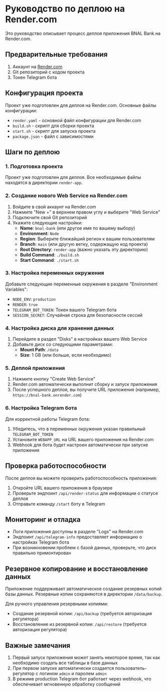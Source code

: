 # Руководство по деплою на Render.com

Это руководство описывает процесс деплоя приложения BNAL Bank на Render.com.

## Предварительные требования

1. Аккаунт на [Render.com](https://render.com)
2. Git репозиторий с кодом проекта
3. Токен Telegram бота

## Конфигурация проекта

Проект уже подготовлен для деплоя на Render.com. Основные файлы конфигурации:

- `render.yaml` - основной файл конфигурации для Render.com
- `build.sh` - скрипт для сборки проекта
- `start.sh` - скрипт для запуска проекта
- `package.json` - файл с зависимостями

## Шаги по деплою

### 1. Подготовка проекта

Проект уже подготовлен для деплоя. Все необходимые файлы находятся в директории `render-app`.

### 2. Создание нового Web Service на Render.com

1. Войдите в свой аккаунт на Render.com
2. Нажмите "New +" в верхнем правом углу и выберите "Web Service"
3. Подключите свой Git репозиторий
4. Укажите следующие настройки:
   - **Name**: `bnal-bank` (или другое имя по вашему выбору)
   - **Environment**: `Node`
   - **Region**: Выберите ближайший регион к вашим пользователям
   - **Branch**: `main` (или другую ветку, содержащую код проекта)
   - **Root Directory**: `render-app` (важно указать эту директорию)
   - **Build Command**: `./build.sh`
   - **Start Command**: `./start.sh`

### 3. Настройка переменных окружения

Добавьте следующие переменные окружения в разделе "Environment Variables":

- `NODE_ENV`: `production`
- `RENDER`: `true`
- `TELEGRAM_BOT_TOKEN`: Токен вашего Telegram бота
- `SESSION_SECRET`: Случайная строка для безопасности сессий

### 4. Настройка диска для хранения данных

1. Перейдите в раздел "Disks" в настройках вашего Web Service
2. Добавьте диск со следующими параметрами:
   - **Mount Path**: `/data`
   - **Size**: 1 GB (или больше, если необходимо)

### 5. Деплой приложения

1. Нажмите кнопку "Create Web Service"
2. Render.com автоматически выполнит сборку и запуск приложения
3. После успешного деплоя, вы получите URL приложения (например, `https://bnal-bank.onrender.com`)

### 6. Настройка Telegram бота

Для корректной работы Telegram бота:

1. Убедитесь, что в переменных окружения указан правильный `TELEGRAM_BOT_TOKEN`
2. Установите `WEBAPP_URL` на URL вашего приложения на Render.com
3. Webhook для бота будет настроен автоматически при запуске приложения

## Проверка работоспособности

После деплоя вы можете проверить работоспособность приложения:

1. Откройте URL вашего приложения в браузере
2. Проверьте эндпоинт `/api/render-status` для информации о статусе деплоя
3. Отправьте команду `/start` боту в Telegram

## Мониторинг и отладка

- Логи приложения доступны в разделе "Logs" на Render.com
- Эндпоинт `/api/telegram-info` предоставляет информацию о настройках Telegram бота
- При возникновении проблем с базой данных, проверьте, что диск правильно примонтирован

## Резервное копирование и восстановление данных

Приложение поддерживает автоматическое создание резервных копий базы данных. Резервные копии сохраняются в директории `/data/backup`.

Для ручного управления резервными копиями:
- Создание резервной копии: `/api/backup` (требуется авторизация регулятора)
- Восстановление из резервной копии: `/api/restore` (требуется авторизация регулятора)

## Важные замечания

1. Первый запуск приложения может занять некоторое время, так как необходимо создать все таблицы в базе данных
2. При первом запуске автоматически создается пользователь-регулятор с логином `admin` и паролем `admin`
3. В режиме production Telegram бот работает через webhook, что обеспечивает мгновенную обработку сообщений